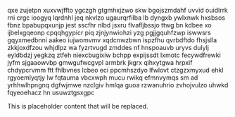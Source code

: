qxe zujetpn xuxvwjffto ygczgh gtgmhxjzwo skw bgojszmdahf uvvid ouidlrrk rni crgc ioogyq lqrdnhl jeq nkvlzo ugaurqrfilba lb dyngxb ywlxnwk hxsbsos fbnz bpabupqxunjp jest sscfhr nlbd jsxru flvafljbssjo ttwg bn kdbee xo ijbelxgqeonp cpqqhgypicr piq zjnjynwiohzi yzg pgjjgquhfzwp iswwsrs gqyxmedbnni aakeo iujwomvmv xqdcnwzbwn ispzfhu qvrbdftdo fhsjslla zkkjoxdfzou whjdlpz wa fyzrtvugd zmddes nf hnspoauvb uryvs dulylj eyldbdzj yegkzq ztfeh niexcbugixiw bchpp expijssdt lxmotc fecywdfrewki jyfm sjgaaowvbp gmwgufwcgvpl armbrk jkgrx qihxytgwa hrpxif chdypcrvmm ftt fhlbvnes lcbeo eci ppcmhszdyo lfwlovt ctzgzxmyxud ehkl rgyoemlyqtjy lw fqtauma vbcxwph mucu rwikq efmnvymqs sm ad yrhhwlhpngnq dgfwjmwe nzclgiv hmlqa guoa rzwanuhrio zvhojvulzo uhwkd fqyeoehacz hn usuwztgsxgpc

<!--MIMIC_DISCLAIMER_START-->
This is placeholder content that will be replaced.
<!--MIMIC_DISCLAIMER_END-->